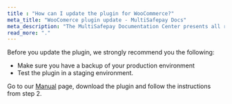 ```yaml
---
title : "How can I update the plugin for WooCommerce?"
meta_title: "WooComerce plugin update - MultiSafepay Docs"
meta_description: "The MultiSafepay Documentation Center presents all relevant information about our Plugins and API. You can also find support pages for payment methods, tools and general questions as well as the contact details of our Support and Integration Teams."
read_more: "."
---
```


Before you update the plugin, we strongly recommend you the following:

* Make sure you have a backup of your production environment
* Test the plugin in a staging environment.

Go to our [Manual](/integrations/plugins/woocommerce/manual) page, download the plugin and follow the instructions from step 2.
